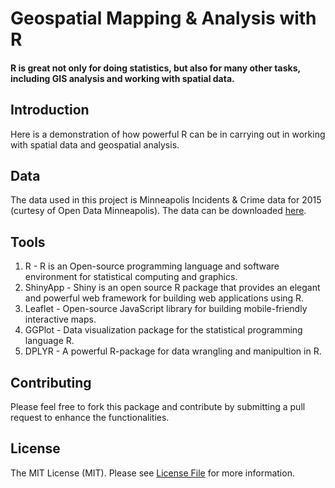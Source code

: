 # Geospatial Mapping & Analysis with R

#### R is great not only for doing statistics, but also for many other tasks, including GIS analysis and working with spatial data.

## Introduction
Here is a demonstration of how powerful R can be in carrying out in working with spatial data and geospatial analysis.

## Data

The data used in this project is Minneapolis Incidents & Crime data for 2015 (curtesy of Open Data Minneapolis). The data can be downloaded [here](https://kaggle2.blob.core.windows.net/datasets/113/247/crimes.csv.zip?sv=2015-12-11&sr=b&sig=Y8juQTXHqLZch34JZJ6X32Lv64hCut9rh0GCQ%2F6ME9c%3D&se=2017-01-09T14%3A19%3A04Z&sp=r).

## Tools

1. R - R is an Open-source programming language and software environment for statistical computing and graphics.
2. ShinyApp - Shiny is an open source R package that provides an elegant and powerful web framework for building web applications using R. 
3. Leaflet - Open-source JavaScript library for building mobile-friendly interactive maps.
4. GGPlot - Data visualization package for the statistical programming language R. 
5. DPLYR - A powerful R-package for data wrangling and manipultion in R.

## Contributing

Please feel free to fork this package and contribute by submitting a pull request to enhance the functionalities.

## License

The MIT License (MIT). Please see [License File](LICENSE.md) for more information.